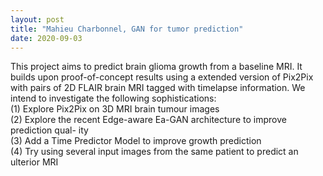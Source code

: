 ```yaml
---
layout: post
title: "Mahieu Charbonnel, GAN for tumor prediction"
date: 2020-09-03
---
```

This project aims to predict brain glioma growth from a baseline MRI. It builds upon
proof-of-concept results using a extended version of Pix2Pix with pairs of 2D FLAIR
brain MRI tagged with timelapse information. We intend to investigate the following sophistications: <br>
(1) Explore Pix2Pix on 3D MRI brain tumour images <br>
(2) Explore the recent Edge-aware Ea-GAN architecture to improve prediction qual-
ity <br>
(3) Add a Time Predictor Model to improve growth prediction <br>
(4) Try using several input images from the same patient to predict an ulterior MRI <br>


